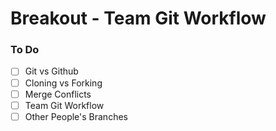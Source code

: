 # Breakout - Team Git Workflow

### To Do

- [ ] Git vs Github
- [ ] Cloning vs Forking
- [ ] Merge Conflicts
- [ ] Team Git Workflow
- [ ] Other People's Branches
